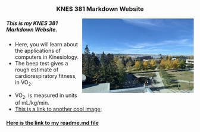 <!DOCTYPE html>
<html>
<body>


### <div align="center"> KNES 381 Markdown Website 

<p> <img align="right" width="300" height="200" src="IMG_8609.JPG"> </p>

##### <div align="left"> This is my KNES 381 Markdown Website.
* Here, you will learn about the applications of computers in Kinesiology. 
* The beep test gives a rough estimate of cardiorespiratory fitness, in V̇O<sub>2</sub>.</p>
* V̇O<sub>2</sub>. is measured in units of mL/kg/min.
* [This is a link to another cool image](/train/IMG_9116.JPG);
#### [Here is the link to my readme.md file](README.md)


